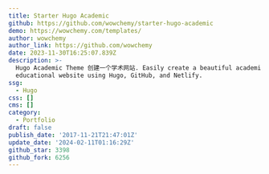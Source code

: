 ```yaml
---
title: Starter Hugo Academic
github: https://github.com/wowchemy/starter-hugo-academic
demo: https://wowchemy.com/templates/
author: wowchemy
author_link: https://github.com/wowchemy
date: 2023-11-30T16:25:07.839Z
description: >-
  Hugo Academic Theme 创建一个学术网站. Easily create a beautiful academic résumé or
  educational website using Hugo, GitHub, and Netlify.
ssg:
  - Hugo
css: []
cms: []
category:
  - Portfolio
draft: false
publish_date: '2017-11-21T21:47:01Z'
update_date: '2024-02-11T01:16:29Z'
github_star: 3398
github_fork: 6256
---
```


